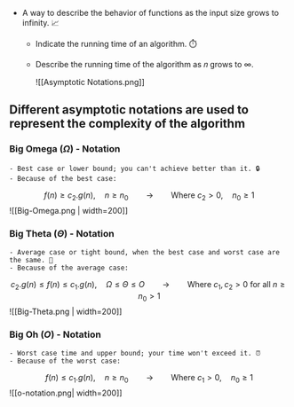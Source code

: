 - A way to describe the behavior of functions as the input size grows to infinity. 📈
  - Indicate the running time of an algorithm. ⏱️
  - Describe the running time of the algorithm as 𝑛 grows to ∞.

	![[Asymptotic Notations.png]]
 
## Different asymptotic notations are used to represent the complexity of the algorithm

### **Big Omega** ($\Omega$) - Notation

    - Best case or lower bound; you can't achieve better than it. 🔒
    - Because of the best case:

$$ f(n) \ge c_2 .g(n), \quad n \ge n_0 \qquad \rightarrow \qquad \text{Where } c_2 \gt 0, \quad n_0 \ge 1 $$
	![[Big-Omega.png | width=200]]

###  **Big Theta** ($\Theta$) - Notation
  
    - Average case or tight bound, when the best case and worst case are the same. 🎯
    - Because of the average case:    

$$ c_2.g(n) \le f(n) \le c_1.g(n), \quad \Omega \le \Theta \le O \qquad \rightarrow \qquad \text{Where } c_1, c_2 \gt 0 \text{ for all } n \ge n_0 \gt 1 $$
	![[Big-Theta.png | width=200]]

### **Big Oh** ($O$) - Notation
    - Worst case time and upper bound; your time won't exceed it. ⏰
    - Because of the worst case:    

$$ f(n) \le c_1 .g(n), \quad n \ge n_0 \qquad \rightarrow \qquad \text{Where } c_1 \gt 0, \quad n_0 \ge 1 $$
	![[o-notation.png| width=200]]